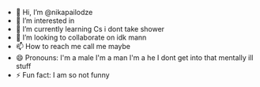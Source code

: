 - 👋 Hi, I’m @nikapailodze
- 👀 I’m interested in 
- 🌱 I’m currently learning Cs i dont take shower
- 💞️ I’m looking to collaborate on idk mann
- 📫 How to reach me call me maybe
- 😄 Pronouns: I'm a male I'm a man I'm a he I dont get into that mentally ill stuff
- ⚡ Fun fact: I am so not funny 

<!---
nikapailodze/nikapailodze is a ✨ special ✨ repository because its `README.md` (this file) appears on your GitHub profile.
You can click the Preview link to take a look at your changes.
--->
